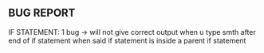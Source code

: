 BUG REPORT
------------------

IF STATEMENT:
1 bug -> will not give correct output when u type smth after end of if statement when said if statement
is inside a parent if statement